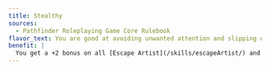 ```yaml
---
title: Stealthy
sources:
  - Pathfinder Roleplaying Game Core Rulebook
flavor_text: You are good at avoiding unwanted attention and slipping out of bonds.
benefit: |
  You get a +2 bonus on all [Escape Artist](/skills/escapeArtist/) and [Stealth](/skills/stealth/) skill checks. If you have 10 or more ranks in one of these skills, the bonus increases to +4 for that skill.
---
```


